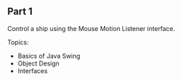## Part 1

Control a ship using the Mouse Motion Listener interface.   

Topics:
* Basics of Java Swing
* Object Design
* Interfaces
